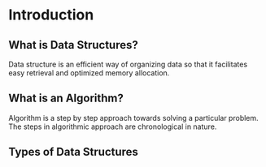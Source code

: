 # Introduction

## What is Data Structures?

Data structure is an efficient way of organizing data so that it facilitates easy retrieval and optimized memory allocation.

## What is an Algorithm?

Algorithm is a step by step approach towards solving a particular problem. The steps in algorithmic approach are chronological in nature.

## Types of Data Structures


